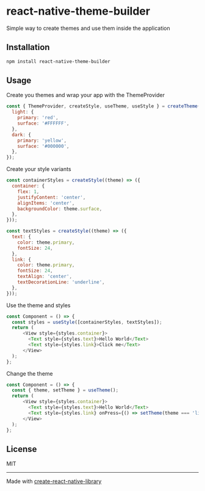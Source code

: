 # react-native-theme-builder

Simple way to create themes and use them inside the application

## Installation

```sh
npm install react-native-theme-builder
```

## Usage

Create you themes and wrap your app with the ThemeProvider
```js
const { ThemeProvider, createStyle, useTheme, useStyle } = createTheme({
  light: {
    primary: 'red',
    surface: '#FFFFFF',
  },
  dark: {
    primary: 'yellow',
    surface: '#000000',
  },
});
```

Create your style variants
```js
const containerStyles = createStyle((theme) => ({
  container: {
    flex: 1,
    justifyContent: 'center',
    alignItems: 'center',
    backgroundColor: theme.surface,
  },
}));

const textStyles = createStyle((theme) => ({
  text: {
    color: theme.primary,
    fontSize: 24,
  },
  link: {
    color: theme.primary,
    fontSize: 24,
    textAlign: 'center',
    textDecorationLine: 'underline',
  },
}));
```

Use the theme and styles
```js
const Component = () => {
  const styles = useStyle([containerStyles, textStyles]);
  return (
      <View style={styles.container}>
        <Text style={styles.text}>Hello World</Text>
        <Text style={styles.link}>Click me</Text>
      </View>
  );
};
```

Change the theme
```js
const Component = () => {
  const { theme, setTheme } = useTheme();
  return (
      <View style={styles.container}>
        <Text style={styles.text}>Hello World</Text>
        <Text style={styles.link} onPress={() => setTheme(theme === 'light' ? 'dark' : 'light')}>Click me</Text>
      </View>
  );
};
```

## License

MIT

---

Made with [create-react-native-library](https://github.com/callstack/react-native-builder-bob)
